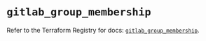 # `gitlab_group_membership`

Refer to the Terraform Registry for docs: [`gitlab_group_membership`](https://registry.terraform.io/providers/gitlabhq/gitlab/17.7.0/docs/resources/group_membership).
